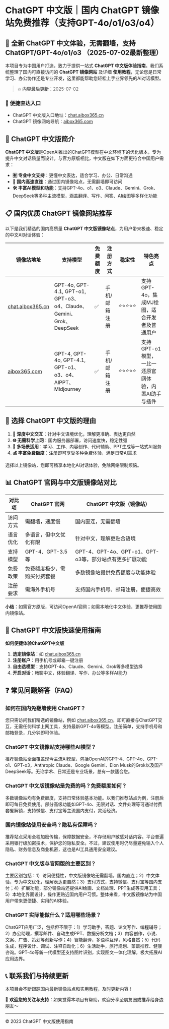 # ChatGPT 中文版｜国内 ChatGPT 镜像站免费推荐（支持GPT-4o/o1/o3/o4）

## 📢 全新 ChatGPT 中文体验，无需翻墙，支持 ChatGPT/GPT-4o/o1/o3  （2025-07-02最新整理）

本项目专为中国用户打造，致力于提供一站式 **ChatGPT 中文版体验指南**。我们系统整理了国内可直接访问的 **ChatGPT 镜像网站** 及详细 **使用教程**，无论您是日常学习、办公协作还是专业开发，这里都能帮助您轻松上手业界领先的AI对话模型。

> 🔥 **内容最后更新**：2025-07-02

### 🚀 便捷直达入口

- ChatGPT 中文版入口地址：[chat.aibox365.cn](https://chat.aibox365.cn)
- ChatGPT 镜像网站导航：[aibox365.com](https://aibox365.com)

## 🤔 ChatGPT 中文版简介

**ChatGPT 中文版**是OpenAI推出的ChatGPT模型在中文环境下的优化版本，专为提升中文对话质量而设计。与官方原版相比，中文版在如下方面更符合中国用户需求：

- **🈶 专业中文支持**：更懂中文表达，适合学习、办公、日常沟通
- **🚀 国内高速直连**：通过国内镜像站点，无需翻墙即可访问
- **🛠️ 丰富AI模型和功能**：支持GPT-4o、o1、o3、Claude、Gemini、Grok、DeepSeek等多种主流模型，涵盖翻译、写作、问答、AI绘图等多样化功能

## 📋 国内优质 ChatGPT 镜像网站推荐

以下是我们精选的国内高质量 **ChatGPT 中文版镜像站点**，为用户带来极速、稳定的中文AI对话体验：

| 镜像站地址 | 支持模型 | 免费额度 | 注册方式 | 稳定性 | 特色亮点 |
|------------|----------|----------|----------|--------|----------|
| [chat.aibox365.cn](https://chat.aibox365.cn) | GPT-4o, GPT-4.1, GPT-o1, GPT-o3、o4、Claude、Gemini、Grok、DeepSeek | ✅ | 手机/邮箱注册 | ⭐⭐⭐⭐⭐ | 支持GPT-4o，集成MJ绘图，适合开发者及普通用户 |
| [aibox365.com](https://aibox365.com) | GPT-4, GPT-4o, GPT-4.1, GPT-o1、o3、o4、AIPPT、Midjourney | ✅ | 手机/邮箱注册 | ⭐⭐⭐⭐⭐ | 支持GPT-o1模型，一比一还原官网体验，内置AI助手与插件 |

## 🌟 选择 ChatGPT 中文版的理由

1. **📝 深度中文交互**：针对中文语境优化，理解更准确、表达更自然
2. **🌐 无需科学上网**：国内服务器部署，访问速度快，稳定性强
3. **🎯 多场景适用**：学习、工作、内容创作、代码辅助、PPT生成等一站式AI服务
4. **💰 丰富免费额度**：注册即可享受多种免费体验，满足日常AI需求

选择以上镜像站，您即可畅享本地化AI对话体验，免除网络限制烦恼。

## 📊 ChatGPT 官网与中文版镜像站对比

| 对比项 | ChatGPT 官网 | ChatGPT 中文版（镜像站） |
|--------|--------------|-------------------------|
| 访问方式 | 需翻墙，速度慢 | 国内直连，无需翻墙 |
| 语言优化 | 多语言，但中文优化有限 | 针对中文，理解更贴合语境 |
| 支持模型 | GPT-4、GPT-3.5等 | GPT-4、GPT-4o、GPT-o1、GPT-o3等，部分站点有更多扩展功能 |
| 免费政策 | 免费额度极少，需购买付费套餐 | 多数镜像站提供免费额度与功能体验 |
| 注册要求 | 需海外手机号 | 支持国内手机号、邮箱注册，便捷高效 |

**小结**：如需官方原版，可访问OpenAI官网；如需本地化中文体验，更推荐使用国内镜像站。

## 📝 ChatGPT 中文版快速使用指南

**如何便捷体验ChatGPT中文版**

1. **选定镜像站**：如 [chat.aibox365.cn](https://chat.aibox365.cn)
2. **注册账户**：用手机号或邮箱一键注册
3. **自由选模型**：支持GPT-4o、Claude、Gemini、Grok等多模型选择
4. **开启对话**：畅聊中文，体验翻译、写作、办公等多样AI能力

## ❓ 常见问题解答（FAQ）

### 如何在国内免翻墙使用 ChatGPT？

您只需访问我们精选的镜像站，例如 [chat.aibox365.cn](https://chat.aibox365.cn)，即可直接与ChatGPT交互，无需任何科学上网工具，支持最新GPT-4o等模型。注册简单，支持手机号和邮箱登录，几分钟即可体验。

### ChatGPT 中文镜像站支持哪些AI模型？

推荐镜像站全面覆盖现今主流AI模型，包括OpenAI的GPT-4、GPT-4o、GPT-o1、GPT-o3，Anthropic Claude、Google Gemini、Elon Musk的Grok以及国产DeepSeek等。无论学术、日常还是专业场景，总有一款适合您。

### ChatGPT 中文版镜像站是免费的吗？免费额度如何？

多数镜像站均有免费额度，支持日常体验基本功能。以我们推荐站点为例，注册后即可每日免费使用。部分高级功能如GPT-4o、无限对话、文件处理等可通过付费套餐解锁，支持微信、支付宝等主流国内支付，灵活经济。

### 国内镜像站使用安全吗？隐私有保障吗？

推荐站点采用全程加密传输，保障数据安全，不存储用户敏感对话内容。平台普遍采用银行级加密技术，保护您的隐私安全。不过，建议使用时仍尽量避免输入个人隐私、财务信息及商业机密，这也是AI工具通用安全建议。

### ChatGPT 中文版与官网版的主要区别？

主要区别包括：1）访问便捷性，中文版镜像站无需翻墙，国内直连；2）中文体验，专为中文优化，理解表达更自然；3）支付方式，支持微信、支付宝等国内支付；4）扩展功能，部分镜像站还提供AI绘画、文档处理、PPT生成等实用工具；5）本地化界面设计，操作更贴近国内用户习惯。整体来看，中文版镜像站为中国用户带来更便捷、实用的AI体验。

### ChatGPT 实际能做什么？适用哪些场景？

ChatGPT应用广泛，包括但不限于：1）学习助手，答题、论文写作、编程辅导；2）办公助理，撰写邮件、自动生成PPT、数据分析文档；3）内容创作，小说、文案、广告、策划等创新写作；4）智能翻译，多语种互译，风格自然；5）代码生成，程序设计、调试、注释自动化；6）生活助手，旅行规划、菜谱推荐、健康咨询。GPT-4o等新一代模型还支持图片识别，实现图文一体化理解，极大拓展AI应用边界。

## 📞 联系我们与持续更新

本项目会不断跟踪国内最新镜像站点和实用教程，及时更新内容！

🌟 **欢迎您的关注与支持**：如果觉得本项目有帮助，欢迎分享至朋友圈或推荐给身边朋友～

---

© 2023 ChatGPT 中文版使用指南
